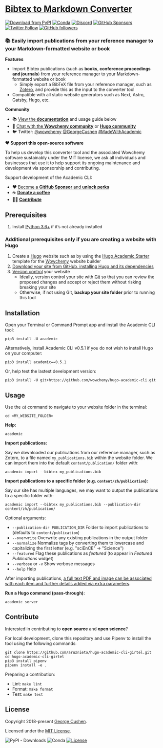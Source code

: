 # [Bibtex to Markdown Converter](https://github.com/wowchemy/bibtex-to-markdown)

[![Download from PyPI](https://img.shields.io/pypi/v/academic.svg?style=for-the-badge)](https://pypi.python.org/pypi/academic)
[![Conda](https://img.shields.io/conda/v/conda-forge/academic?label=CONDA&style=for-the-badge)](https://anaconda.org/conda-forge/academic)
[![Discord](https://img.shields.io/discord/722225264733716590?style=for-the-badge)](https://discord.com/channels/722225264733716590/742892432458252370/742895548159492138)
[![GitHub Sponsors](https://img.shields.io/github/sponsors/gcushen?label=%E2%9D%A4%EF%B8%8F%20sponsor&style=for-the-badge)](https://github.com/sponsors/gcushen)
[![Twitter Follow](https://img.shields.io/twitter/follow/georgecushen?label=Follow%20on%20Twitter&style=for-the-badge)](https://twitter.com/GeorgeCushen)
[![GitHub followers](https://img.shields.io/github/followers/gcushen?label=Follow%20on%20GH&style=for-the-badge)](https://github.com/gcushen)  


### 📚 Easily import publications from your reference manager to your Markdown-formatted website or book

**Features**

* Import Bibtex publications (such as **books, conference proceedings and journals**) from your reference manager to your Markdown-formatted website or book
  * Simply export a BibTeX file from your reference manager, such as [Zotero](https://www.zotero.org), and provide this as the input to the converter tool
* Compatible with all static website generators such as Next, Astro, Gatsby, Hugo, etc.

**Community**

- 📚 [View the **documentation**](https://wowchemy.com/docs/content/publications/#import-from-bibtex) and usage guide below
- 💬 [Chat with the **Wowchemy community**](https://discord.gg/z8wNYzb) or [**Hugo community**](https://discourse.gohugo.io)
- 🐦 Twitter: [@wowchemy](https://twitter.com/wowchemy) [@GeorgeCushen](https://twitter.com/GeorgeCushen) [#MadeWithAcademic](https://twitter.com/search?q=(%23MadeWithWowchemy%20OR%20%23MadeWithAcademic)&src=typed_query)

**❤️ Support this open-source software**

To help us develop this converter tool and the associated Wowchemy software sustainably under the MIT license, we ask all individuals and businesses that use it to help support its ongoing maintenance and development via sponsorship and contributing.

Support development of the Academic CLI:

  - ❤️ [Become a **GitHub Sponsor** and **unlock perks**](https://github.com/sponsors/gcushen)
  - ☕️ [**Donate a coffee**](https://github.com/sponsors/gcushen)
  - 👩‍💻 [**Contribute**](#contribute)

## Prerequisites

1. Install [Python 3.6+](https://realpython.com/installing-python/) if it’s not already installed

### Additional prerequisites only if you are creating a website with Hugo

1. Create a [Hugo](https://gohugo.io) website such as by using the [Hugo Academic Starter](https://github.com/wowchemy/starter-hugo-academic) template for the [Wowchemy](https://wowchemy.com) website builder
1. [Download your site from GitHub, installing Hugo and its dependencies](https://wowchemy.com/docs/getting-started/install-hugo-extended/)
1. [Version control](https://guides.github.com/introduction/git-handbook/#version-control) your website
   - Ideally, version control your site with [Git](http://rogerdudler.github.io/git-guide/) so that you can review the proposed changes and accept or reject them without risking breaking your site
   - Otherwise, if not using Git, **backup your site folder** prior to running this tool

## Installation

Open your Terminal or Command Prompt app and install the Academic CLI tool:

    pip3 install -U academic

Alternatively, install Academic CLI v0.5.1 if you do not wish to install Hugo on your computer:

    pip3 install academic==0.5.1
    
Or, help test the lastest development version:

    pip3 install -U git+https://github.com/wowchemy/hugo-academic-cli.git

## Usage

Use the `cd` command to navigate to your website folder in the terminal:

    cd <MY_WEBSITE_FOLDER>

**Help:**

    academic

**Import publications:**

Say we downloaded our publications from our reference manager, such as Zotero, to a file named `my_publications.bib` within the website folder. We can import them into the default `content/publication/` folder with:

    academic import --bibtex my_publications.bib

**Import publications to a specific folder (e.g. `content/zh/publication`):**

Say our site has multiple languages, we may want to output the publications to a specific folder with:

    academic import --bibtex my_publications.bib --publication-dir content/zh/publication/

Optional arguments:

* `--publication-dir PUBLICATION_DIR` Folder to import publications to (defaults to `content/publication`)
* `--overwrite` Overwrite any existing publications in the output folder
* `--normalize` Normalize tags by converting them to lowercase and capitalizing the first letter (e.g. "sciEnCE" -> "Science")
* `--featured` Flag these publications as *featured* (to appear in *Featured Publications* widget)
* `--verbose` or `-v` Show verbose messages
* `--help` Help

After importing publications, [a full text PDF and image can be associated with each item and further details added via extra parameters](https://wowchemy.com/docs/content/publications/).

**Run a Hugo command (pass-through):**

    academic server

## Contribute

Interested in contributing to **open source** and **open science**?

For local development, clone this repository and use Pipenv to install the tool using the following commands:

    git clone https://github.com/aruznieto/hugo-academic-cli-girtel.git
    cd hugo-academic-cli-girtel
    pip3 install pipenv
    pipenv install -e .

Preparing a contribution:

- Lint: `make lint`
- Format: `make format`
- Test: `make test`

## License

Copyright 2018-present [George Cushen](https://georgecushen.com).

Licensed under the [MIT License](https://github.com/wowchemy/bibtex-to-markdown/blob/main/LICENSE.md).

![PyPI - Downloads](https://img.shields.io/pypi/dm/academic?label=PyPi%20Downloads&style=for-the-badge)
![Conda](https://img.shields.io/conda/dn/conda-forge/academic?label=Conda%20Downloads&style=for-the-badge)
[![License](https://img.shields.io/pypi/l/academic.svg?style=for-the-badge)](https://github.com/wowchemy/bibtex-to-markdown/blob/main/LICENSE.md)
